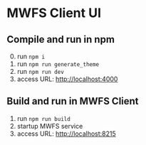 # MWFS Client UI #

## Compile and run in npm
0. run `npm i`
1. run `npm run generate_theme`
2. run `npm run dev`
3. access URL: [http://localhost:4000](http://localhost:4000)

## Build and run in MWFS Client
1. run `npm run build`
2. startup MWFS service
3. access URL: [http://localhost:8215](http://localhost:8215)
